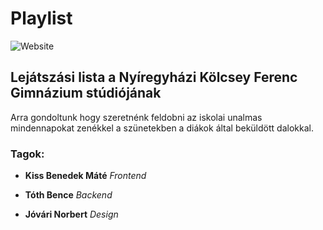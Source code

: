 # Playlist

![Website](https://img.shields.io/website/https/playlist.jelszo.co?down_color=red&down_message=offline&label=Website&up_color=green&up_message=online)

## Lejátszási lista a Nyíregyházi Kölcsey Ferenc Gimnázium stúdiójának
Arra gondoltunk hogy szeretnénk feldobni az iskolai unalmas mindennapokat zenékkel a szünetekben a diákok által beküldött dalokkal.

### Tagok:

* **Kiss Benedek Máté**
*Frontend*

* **Tóth Bence**
*Backend*

* **Jóvári Norbert**
*Design*